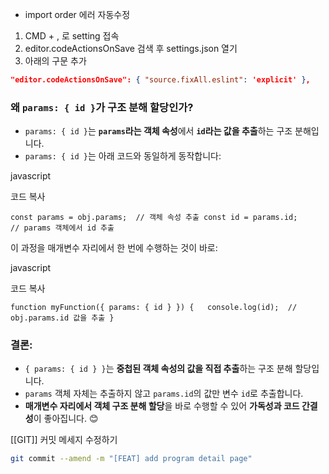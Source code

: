 
* import order 에러 자동수정 

1. CMD + , 로 setting 접속
2. editor.codeActionsOnSave 검색 후 settings.json 열기
3. 아래의 구문 추가

```json
"editor.codeActionsOnSave": { "source.fixAll.eslint": 'explicit' },
```
	
### **왜 `params: { id }`가 구조 분해 할당인가?**

- `params: { id }`는 **`params`라는 객체 속성**에서 **`id`라는 값을 추출**하는 구조 분해입니다.
- `params: { id }`는 아래 코드와 동일하게 동작합니다:

javascript

코드 복사

`const params = obj.params;  // 객체 속성 추출 const id = params.id;       // params 객체에서 id 추출`

이 과정을 매개변수 자리에서 한 번에 수행하는 것이 바로:

javascript

코드 복사

`function myFunction({ params: { id } }) {   console.log(id);  // obj.params.id 값을 추출 }`

### **결론:**

- `{ params: { id } }`는 **중첩된 객체 속성의 값을 직접 추출**하는 구조 분해 할당입니다.
- `params` 객체 자체는 추출하지 않고 `params.id`의 값만 변수 `id`로 추출합니다.
- **매개변수 자리에서 객체 구조 분해 할당**을 바로 수행할 수 있어 **가독성과 코드 간결성**이 좋아집니다. 😊


[[GIT]] 커밋 메세지 수정하기

```bash
git commit --amend -m "[FEAT] add program detail page"

```